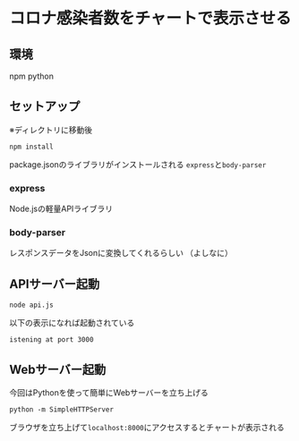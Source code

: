 # コロナ感染者数をチャートで表示させる

## 環境
npm
python

## セットアップ
※ディレクトリに移動後
```
npm install
```
package.jsonのライブラリがインストールされる
`express`と`body-parser`

### express
Node.jsの軽量APIライブラリ

### body-parser
レスポンスデータをJsonに変換してくれるらしい
（よしなに）

## APIサーバー起動
```
node api.js
```
以下の表示になれば起動されている
```
istening at port 3000
```
## Webサーバー起動
今回はPythonを使って簡単にWebサーバーを立ち上げる
```
python -m SimpleHTTPServer
```

ブラウザを立ち上げて`localhost:8000`にアクセスするとチャートが表示される


